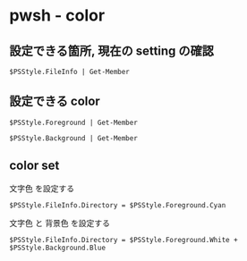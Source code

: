
# pwsh  -  color


## 設定できる箇所, 現在の setting の確認

```
$PSStyle.FileInfo | Get-Member
```


## 設定できる color

```
$PSStyle.Foreground | Get-Member
```

```
$PSStyle.Background | Get-Member
```


## color set

文字色 を設定する

```
$PSStyle.FileInfo.Directory = $PSStyle.Foreground.Cyan
```

文字色 と 背景色 を設定する

```
$PSStyle.FileInfo.Directory = $PSStyle.Foreground.White + $PSStyle.Background.Blue
```


